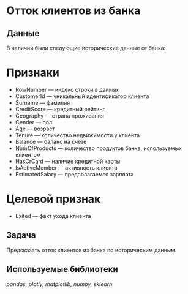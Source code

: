 # Отток клиентов из банка


## Данные

В наличии были следующие исторические данные от банка:

# Признаки
- RowNumber — индекс строки в данных
- CustomerId — уникальный идентификатор клиента
- Surname — фамилия
- CreditScore — кредитный рейтинг
- Geography — страна проживания
- Gender — пол
- Age — возраст
- Tenure — количество недвижимости у клиента
- Balance — баланс на счёте
- NumOfProducts — количество продуктов банка, используемых клиентом
- HasCrCard — наличие кредитной карты
- IsActiveMember — активность клиента
- EstimatedSalary — предполагаемая зарплата

# Целевой признак
- Exited — факт ухода клиента    

## Задача

Предсказать отток клиентов из банка по историческим данным.

## Используемые библиотеки
*pandas, plotly, matplotlib, numpy, sklearn*